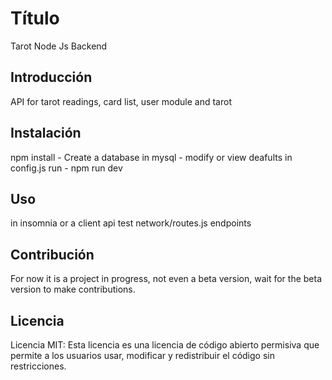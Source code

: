 # Título

Tarot Node Js Backend

## Introducción

API for tarot readings, card list, user module and tarot

## Instalación

npm install -
Create a database in mysql - modify or view deafults in config.js
run - npm run dev

## Uso

in insomnia or a client api test network/routes.js endpoints

## Contribución

For now it is a project in progress, not even a beta version, wait for the beta version to make contributions.

## Licencia

Licencia MIT: Esta licencia es una licencia de código abierto permisiva que permite a los usuarios usar, modificar y redistribuir el código sin restricciones.